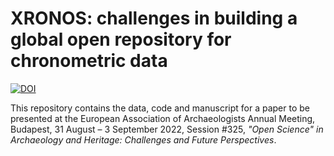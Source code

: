 # XRONOS: challenges in building a global open repository for chronometric data
[![DOI](https://zenodo.org/badge/456876756.svg)](https://zenodo.org/badge/latestdoi/456876756)

This repository contains the data, code and manuscript for a paper to be presented at the European Association of Archaeologists Annual Meeting, Budapest, 31 August – 3 September 2022, 
Session #325, *"Open Science" in Archaeology and Heritage: Challenges and Future Perspectives*.

